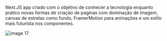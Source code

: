 Next.JS app criado com o objetivo de conhecer a tecnologia enquanto pratico novas formas de criação de paginas com dominação de imagem, canvas de estrelas como fundo, FramerMotion para animações e um estilo mais futurista nos componentes.

![image 17](https://github.com/user-attachments/assets/da8e962b-b2c5-4e87-a569-d13b1b45faa8)
